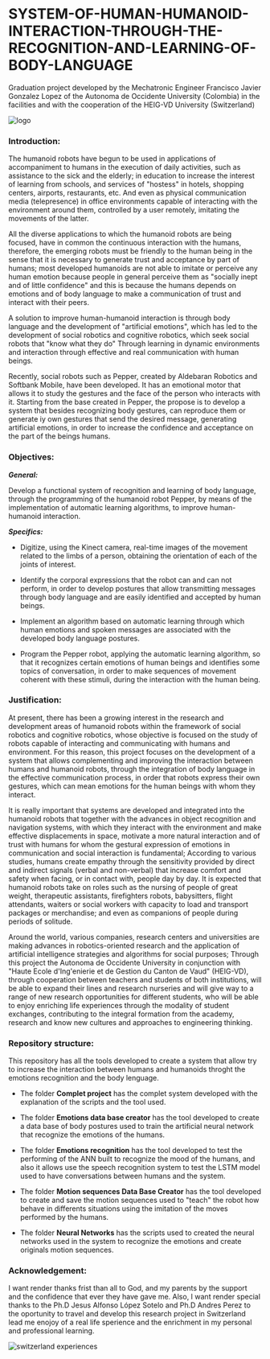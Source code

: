 # SYSTEM-OF-HUMAN-HUMANOID-INTERACTION-THROUGH-THE-RECOGNITION-AND-LEARNING-OF-BODY-LANGUAGE

Graduation project developed by the Mechatronic Engineer Francisco Javier Gonzalez Lopez of the Autonoma de Occidente University (Colombia) in the facilities and with the cooperation of the HEIG-VD University (Switzerland) 

![logo](https://user-images.githubusercontent.com/31509775/33390836-2026bf9a-d505-11e7-94da-43cc540deb2f.PNG)

### Introduction:

The humanoid robots have begun to be used in applications of accompaniment to humans in the execution of daily activities, such as assistance to the sick and the elderly; in education to increase the interest of learning from schools, and services of "hostess" in hotels, shopping centers, airports, restaurants, etc. And even as physical communication media (telepresence) in office environments capable of interacting with the environment around them, controlled by a user remotely, imitating the movements of the latter.

All the diverse applications to which the humanoid robots are being focused, have in common the continuous interaction with the humans, therefore, the emerging robots must be friendly to the human being in the sense that it is necessary to generate trust and acceptance by part of humans; most developed humanoids are not able to imitate or perceive any human emotion because people in general perceive them as "socially inept and of little confidence" and this is because the humans depends on emotions and of body language to make a communication of trust and interact with their peers.

A solution to improve human-humanoid interaction is through body language and the development of "artificial emotions", which has led to the development of social robotics and cognitive robotics, which seek social robots that "know what they do" Through learning in dynamic environments and interaction through effective and real communication with human beings.

Recently, social robots such as Pepper, created by Aldebaran Robotics and Softbank Mobile, have been developed. It has an emotional motor that allows it to study the gestures and the face of the person who interacts with it. Starting from the base created in Pepper, the propose is to develop a system that besides recognizing body gestures, can reproduce them or generate iy own gestures that send the desired message, generating artificial emotions, in order to increase the confidence and acceptance on the part of the beings humans.

### Objectives:

***General:*** 

Develop a functional system of recognition and learning of body language, through the programming of the humanoid robot Pepper, by means of the implementation of automatic learning algorithms, to improve human-humanoid interaction.

***Specifics:***

* Digitize, using the Kinect camera, real-time images of the movement related to the limbs of a person, obtaining the orientation of each of the joints of interest.
 
* Identify the corporal expressions that the robot can and can not perform, in order to develop postures that allow transmitting messages through body language and are easily identified and accepted by human beings.

* Implement an algorithm based on automatic learning through which human emotions and spoken messages are associated with the developed body language postures.

* Program the Pepper robot, applying the automatic learning algorithm, so that it recognizes certain emotions of human beings and identifies some topics of conversation, in order to make sequences of movement coherent with these stimuli, during the interaction with the human being.

### Justification:

At present, there has been a growing interest in the research and development areas of humanoid robots within the framework of social robotics and cognitive robotics, whose objective is focused on the study of robots capable of interacting and communicating with humans and environment. For this reason, this project focuses on the development of a system that allows complementing and improving the interaction between humans and humanoid robots, through the integration of body language in the effective communication process, in order that robots express their own gestures, which can mean emotions for the human beings with whom they interact.

It is really important that systems are developed and integrated into the humanoid robots that together with the advances in object recognition and navigation systems, with which they interact with the environment and make effective displacements in space, motivate a more natural interaction and of trust with humans for whom the gestural expression of emotions in communication and social interaction is fundamental; According to various studies, humans create empathy through the sensitivity provided by direct and indirect signals (verbal and non-verbal) that increase comfort and safety when facing, or in contact with, people day by day. It is expected that humanoid robots take on roles such as the nursing of people of great weight, therapeutic assistants, firefighters robots, babysitters, flight attendants, waiters or social workers with capacity to load and transport packages or merchandise; and even as companions of people during periods of solitude.

Around the world, various companies, research centers and universities are making advances in robotics-oriented research and the application of artificial intelligence strategies and algorithms for social purposes; Through this project the Autonoma de Occidente University in conjunction with "Haute Ecole d'Ing'enierie et de Gestion du Canton de Vaud" (HEIG-VD), through cooperation between teachers and students of both institutions, will be able to expand their lines and research nurseries and will give way to a range of new research opportunities for different students, who will be able to enjoy enriching life experiences through the modality of student exchanges, contributing to the integral formation from the academy, research and know new cultures and approaches to engineering thinking.

### Repository structure:

This repository has all the tools developed to create a system that allow try to increase the interaction between humans and humanoids throght the emotions recognition and the body lenguage. 

* The folder **Complet project** has the complet system developed with the explanation of the scripts and the tool used.

* The folder **Emotions data base creator** has the tool developed to create a data base of body postures used to train the artificial neural network that recognize the emotions of the humans.

* The folder **Emotions recognition** has the tool developed to test the performing of the ANN built to recognize the mood of the humans, and also it allows use the speech recognition system to test the LSTM model used to have conversations between humans and the system.

* The folder **Motion sequences Data Base Creator** has the tool developed to create and save the motion sequences used to "teach" the robot how behave in differents situations using the imitation of the moves performed by the humans.

* The folder **Neural Networks** has the scripts used to created the neural networks used in the system to recognize the emotions and create originals motion sequences.

### Acknowledgement:

I want render thanks frist than all to God, and my parents by the support and the confidence that ever they have gave me. Also, I want render special thanks to the Ph.D Jesus Alfonso López Sotelo and Ph.D Andres Perez to the oportunity to travel and develop this research project in Switzerland lead me enojoy of a real life sperience and the enrichment in my personal and professional learning. 

![switzerland experiences](https://user-images.githubusercontent.com/31509775/33392941-8c42896a-d50b-11e7-9942-40f9da43b454.PNG)
